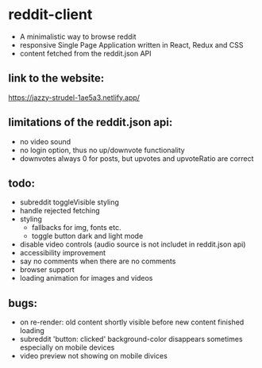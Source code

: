 # reddit-client
- A minimalistic way to browse reddit
- responsive Single Page Application written in React, Redux and CSS
- content fetched from the reddit.json API

## link to the website:
https://jazzy-strudel-1ae5a3.netlify.app/

## limitations of the reddit.json api:
- no video sound
- no login option, thus no up/downvote functionality
- downvotes always 0 for posts, but upvotes and upvoteRatio are correct

## todo:
- subreddit toggleVisible styling
- handle rejected fetching
- styling
    - fallbacks for img, fonts etc.
    - toggle button dark and light mode
- disable video controls (audio source is not includet in reddit.json api)
- accessibility improvement
- say no comments when there are no comments
- browser support
- loading animation for images and videos


## bugs:
- on re-render: old content shortly visible before new content finished loading
- subreddit 'button: clicked' background-color disappears sometimes especially on mobile devices
- video preview not showing on mobile divices
